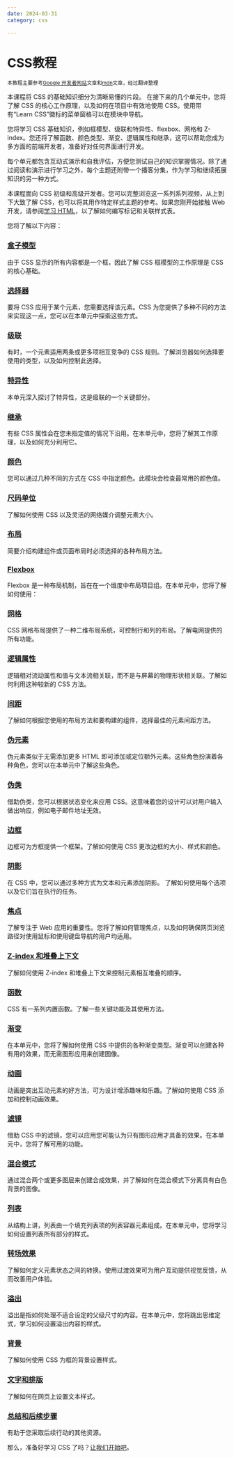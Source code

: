 ```yaml
---
date: 2024-03-31
category: css

---
```

# CSS教程
<small>本教程主要参考[Google 开发者网站](https://web.dev/)文章和[mdn](https://developer.mozilla.org/)文章，经过翻译整理</small>


本课程将 CSS 的基础知识细分为清晰易懂的片段。 在接下来的几个单元中，您将了解 CSS 的核心工作原理，以及如何在项目中有效地使用 CSS。使用带有“Learn CSS”徽标的菜单窗格可以在模块中导航。

您将学习 CSS 基础知识，例如框模型、级联和特异性、flexbox、网格和 Z-index。您还将了解函数、颜色类型、渐变、逻辑属性和继承，这可以帮助您成为多方面的前端开发者，准备好对任何界面进行开发。

每个单元都包含互动式演示和自我评估，方便您测试自己的知识掌握情况。除了通过阅读和演示进行学习之外，每个主题还附带一个播客分集，作为学习和继续拓展知识的另一种方式。

本课程面向 CSS 初级和高级开发者。您可以完整浏览这一系列系列视频，从上到下大致了解 CSS，也可以将其用作特定样式主题的参考。如果您刚开始接触 Web 开发，请参阅[学习 HTML](/blogs/web/html/)，以了解如何编写标记和关联样式表。

您将了解以下内容：

### [盒子模型](/blogs/web/css/box-model)

由于 CSS 显示的所有内容都是一个框，因此了解 CSS 框模型的工作原理是 CSS 的核心基础。

### [选择器](/blogs/web/css/selectors)

要将 CSS 应用于某个元素，您需要选择该元素。CSS 为您提供了多种不同的方法来实现这一点，您可以在本单元中探索这些方式。

### [级联](/blogs/web/css/the-cascade)

有时，一个元素适用两条或更多项相互竞争的 CSS 规则。了解浏览器如何选择要使用的类型，以及如何控制此选择。

### [特异性](/blogs/web/css/specificity)

本单元深入探讨了特异性，这是级联的一个关键部分。

### [继承](/blogs/web/css/inheritance)

有些 CSS 属性会在您未指定值的情况下沿用。在本单元中，您将了解其工作原理，以及如何充分利用它。

### [颜色](/blogs/web/css/color)

您可以通过几种不同的方式在 CSS 中指定颜色。此模块会检查最常用的颜色值。

### [尺码单位](/blogs/web/css/sizing)

了解如何使用 CSS 以及灵活的网络媒介调整元素大小。

### [布局](/blogs/web/css/layout)

简要介绍构建组件或页面布局时必须选择的各种布局方法。

### [Flexbox](/blogs/web/css/flexbox)

Flexbox 是一种布局机制，旨在在一个维度中布局项目组。在本单元中，您将了解如何使用：

### [网格](/blogs/web/css/grid)

CSS 网格布局提供了一种二维布局系统，可控制行和列的布局。了解电网提供的所有功能。

### [逻辑属性](/blogs/web/css/logical-properties)

逻辑相对流动属性和值与文本流相关联，而不是与屏幕的物理形状相关联。了解如何利用这种较新的 CSS 方法。

### [间距](/blogs/web/css/spacing)

了解如何根据您使用的布局方法和要构建的组件，选择最佳的元素间距方法。

### [伪元素](/blogs/web/css/pseudo-elements)

伪元素类似于无需添加更多 HTML 即可添加或定位额外元素。这些角色扮演着各种角色，您可以在本单元中了解这些角色。

### [伪类](/blogs/web/css/pseudo-classes)

借助伪类，您可以根据状态变化来应用 CSS。这意味着您的设计可以对用户输入做出响应，例如电子邮件地址无效。

### [边框](/blogs/web/css/borders)

边框可为方框提供一个框架。了解如何使用 CSS 更改边框的大小、样式和颜色。

### [阴影](/blogs/web/css/shadows)

在 CSS 中，您可以通过多种方式为文本和元素添加阴影。 了解如何使用每个选项以及它们旨在执行的任务。

### [焦点](/blogs/web/css/focus)

了解专注于 Web 应用的重要性。您将了解如何管理焦点，以及如何确保网页浏览路径对使用鼠标和使用键盘导航的用户均适用。

### [Z-index 和堆叠上下文](/blogs/web/css/z-index)

了解如何使用 Z-index 和堆叠上下文来控制元素相互堆叠的顺序。

### [函数](/blogs/web/css/functions)

CSS 有一系列内置函数。了解一些关键功能及其使用方法。

### [渐变](/blogs/web/css/gradients)

在本单元中，您将了解如何使用 CSS 中提供的各种渐变类型。渐变可以创建各种有用的效果，而无需图形应用来创建图像。

### [动画](/blogs/web/css/animations)

动画是突出互动元素的好方法，可为设计增添趣味和乐趣。了解如何使用 CSS 添加和控制动画效果。

### [滤镜](/blogs/web/css/filters)

借助 CSS 中的滤镜，您可以应用您可能认为只有图形应用才具备的效果。在本单元中，您将了解可用的功能。

### [混合模式](/blogs/web/css/blend-modes)

通过混合两个或更多图层来创建合成效果，并了解如何在混合模式下分离具有白色背景的图像。

### [列表](/blogs/web/css/lists)

从结构上讲，列表由一个填充列表项的列表容器元素组成。在本单元中，您将学习如何设置列表所有部分的样式。

### [转场效果](/blogs/web/css/transitions)

了解如何定义元素状态之间的转换。使用过渡效果可为用户互动提供视觉反馈，从而改善用户体验。

### [溢出](/blogs/web/css/overflow)

溢出是指如何处理不适合设定的父级尺寸的内容。在本单元中，您将跳出思维定式，学习如何设置溢出内容的样式。

### [背景](/blogs/web/css/backgrounds)

了解如何使用 CSS 为框的背景设置样式。

### [文字和排版](/blogs/web/css/typography)

了解如何在网页上设置文本样式。

### [总结和后续步骤](/blogs/web/css/conclusion)

有助于您采取后续行动的其他资源。

那么，准备好学习 CSS 了吗？[让我们开始吧](/blogs/web/css/box-model)。